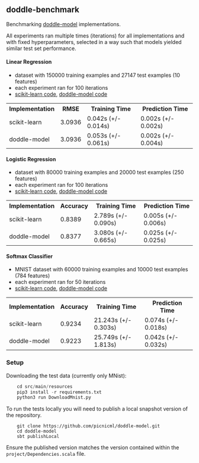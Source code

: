 ## doddle-benchmark
Benchmarking [doddle-model](https://github.com/picnicml/doddle-model) implementations.

All experiments ran multiple times (iterations) for all implementations and with fixed hyperparameters, selected in a way such that models yielded similar test set performance.

#### Linear Regression
- dataset with 150000 training examples and 27147 test examples (10 features)
- each experiment ran for 100 iterations
- [scikit-learn code](src/main/scala/com/picnicml/doddlemodel/linear/sklearn_linear_regression.py), [doddle-model code](src/main/scala/com/picnicml/doddlemodel/linear/DoddleLinearRegression.scala)

<table>
<tr>
  <th>Implementation</th>
  <th>RMSE</th>
  <th>Training Time</th>
  <th>Prediction Time</th>
</tr>
<tr>
  <td>scikit-learn</td>
  <td>3.0936</td>
  <td>0.042s (+/- 0.014s)</td>
  <td>0.002s (+/- 0.002s)</td>
</tr>
<tr>
  <td>doddle-model</td>
  <td>3.0936</td>
  <td>0.053s (+/- 0.061s)</td>
  <td>0.002s (+/- 0.004s)</td>
</tr>
</table>

#### Logistic Regression
- dataset with 80000 training examples and 20000 test examples (250 features)
- each experiment ran for 100 iterations
- [scikit-learn code](src/main/scala/com/picnicml/doddlemodel/linear/sklearn_logistic_regression.py), [doddle-model code](src/main/scala/com/picnicml/doddlemodel/linear/DoddleLogisticRegression.scala)

<table>
<tr>
  <th>Implementation</th>
  <th>Accuracy</th>
  <th>Training Time</th>
  <th>Prediction Time</th>
</tr>
<tr>
  <td>scikit-learn</td>
  <td>0.8389</td>
  <td>2.789s (+/- 0.090s)</td>
  <td>0.005s (+/- 0.006s)</td>
</tr>
<tr>
  <td>doddle-model</td>
  <td>0.8377</td>
  <td>3.080s (+/- 0.665s)</td>
  <td>0.025s (+/- 0.025s)</td>
</tr>
</table>

#### Softmax Classifier
- MNIST dataset with 60000 training examples and 10000 test examples (784 features)
- each experiment ran for 50 iterations
- [scikit-learn code](src/main/scala/com/picnicml/doddlemodel/linear/sklearn_softmax_classifier.py), [doddle-model code](src/main/scala/com/picnicml/doddlemodel/linear/DoddleSoftmaxClassifier.scala)

<table>
<tr>
  <th>Implementation</th>
  <th>Accuracy</th>
  <th>Training Time</th>
  <th>Prediction Time</th>
</tr>
<tr>
  <td>scikit-learn</td>
  <td>0.9234</td>
  <td>21.243s (+/- 0.303s)</td>
  <td>0.074s (+/- 0.018s)</td>
</tr>
<tr>
  <td>doddle-model</td>
  <td>0.9223</td>
  <td>25.749s (+/- 1.813s)</td>
  <td>0.042s (+/- 0.032s)</td>
</tr>
</table>

### Setup

Downloading the test data (currently only MNist):

```python
    cd src/main/resources
    pip3 install -r requirements.txt
    python3 run DownloadMnist.py
```

To run the tests locally you will need to publish a local snapshot version of the repository.

```
    git clone https://github.com/picnicml/doddle-model.git
    cd doddle-model
    sbt publishLocal
```

Ensure the published version matches the version contained within the `project/Dependencies.scala` file.

